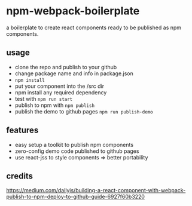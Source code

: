 # npm-webpack-boilerplate

a boilerplate to create react components ready to be published as npm components.

## usage

-   clone the repo and publish to your github
-   change package name and info in package.json
-   `npm install`
-   put your component into the /src dir
-   npm install any required dependency
-   test with `npm run start`
-   publish to npm with `npm publish`
-   publish the demo to github pages `npm run publish-demo`

## features

-   easy setup a toolkit to publish npm components
-   zero-config demo code published to github pages
-   use react-jss to style components => better portability

## credits

https://medium.com/dailyjs/building-a-react-component-with-webpack-publish-to-npm-deploy-to-github-guide-6927f60b3220
